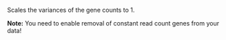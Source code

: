 Scales the variances of the gene counts to 1.

**Note:** You need to enable removal of constant read count genes from your data!

